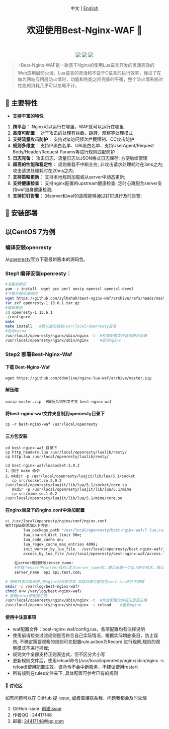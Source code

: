 <p align="center">
  <br> 中文 | <a href="README-EN.md">English</a>
  <h1 align="center">欢迎使用Best-Nginx-WAF 👋</h1>
  <br/>
  <p align="center">
  <img align="center" src="https://img.shields.io/badge/release-v1.0.0-green" />
  <img align="center" src="https://img.shields.io/badge/documentation-yes-ff69b4" />
  <img align="center" src="https://img.shields.io/badge/license-Apache%202-blue" />
  </p>
</p>


> ⭐️Best-Nginx-WAF是一款基于Nginx的使用Lua语言开发的灵活高效的Web应用层防火墙。Lua语言的灵活和不亚于C语言的执行效率，保证了在做为网站应用层防火墙时，功能和性能之间完美的平衡，整个防火墙系统对性能的消耗几乎可以忽略不计。

## 📝 主要特性

- **支持丰富的特性**

1. **跨平台**： Nginx可以运行在哪里，WAF就可以运行在哪里
2. **高度可配置**： 对于攻击的处理有拦截、跳转、观察等处理模式
3. **支持流量攻击防护**： 支持对ip访问频次拦截限制、CC攻击防护
4. **规则多维度**： 支持IP黑白名单、URI黑白名单、支持UserAgent/Request Body/Header/Request Params等进行规则匹配防护
5. **日志完备**： 攻击日志、流量日志以JSON格式日志保存; 方便后续管理
6. **超高的性能和稳定性**： 规则重载不中断业务; 非攻击请求处理耗时在3ms之内; 攻击请求处理耗时在20ms之内;
7. **支持策略更新**： 支持本地规则加载或从server中动态更新;
8. **支持健康检查**： 支持nginx配置的upstream健康检查; 定时心跳配合server支持waf自身健康检测;
9. **支持钉钉告警**： 对server和waf的故障能够通过钉钉进行及时告警;

## 🔧 安装部署

## 以CentOS 7为例

### 编译安装openresty

从[openresty](http://openresty.org/cn/download.html)官方下载最新版本的源码包。

### Step1 编译安装openresty：

```bash
#准备依赖包
yum -y install  wget gcc perl unzip openssl openssl-devel
#下载并解压源码包
wget https://github.com/zylhahah/best-nginx-waf/archive/refs/heads/master.zip
tar zxf openresty-1.13.6.1.tar.gz
#编译安装
cd openresty-1.13.6.1
./configure
make
make install   #默认会安装到/usr/local/openresty目录
#启动nginx
/usr/local/openresty/nginx/sbin/nginx -t  #检查配置文件语法是否正确
/usr/local/openresty/nginx/sbin/nginx     #启动nginx
```

### Step2 部署Best-Nginx-Waf

#### 下载 Best-Nginx-Waf

```
wget https://github.com/ddonline/nginx-lua-waf/archive/master.zip
```

#### 解压缩

```
unzip master.zip  #解压后得到文件夹 best-nginx-waf
```

#### 将best-nginx-waf文件夹复制到openresty目录下

```
cp -r best-nginx-waf /usr/local/openresty
```

#### 三方包安装

```
cd best-nginx-waf 目录下
cp http_headers.lua /usr/local/openresty/lualib/resty/
cp http.lua /usr/local/openresty/lualib/resty/

cd best-nginx-waf/luasocket-2.0.2
1、执行 make 命令
2、mkdir -p /usr/local/openresty/luajit/lib/lua/5.1/socket   
   cp src/socket.so.2.0.2 /usr/local/openresty/luajit/lib/lua/5.1/socket/core.so
   mkdir -p /usr/local/openresty/luajit/lib/lua/5.1/mime
   cp src/mime.so.1.0.2 /usr/local/openresty/luajit/lib/lua/5.1/mime/core.so
```

#### 在nginx目录下的nginx.conf中添加配置

```bash
vi /usr/local/openresty/nginx/conf/nginx.conf
在http级别添加以下内容:
        lua_package_path "/usr/local/openresty/best-nginx-waf/?.lua;/usr/local/openresty/best-nginx-waf/lua-resty-redis/lib/?.lua;/usr/local/openresty/best-nginx-waf/lua-resty-lrucache/lib/?.lua;/usr/local/openresty/best-nginx-waf/luasocket-2.0.2/src/?.lua;/usr/local/openresty/lualib/?.lua;";
        lua_shared_dict limit 50m;
        lua_code_cache on;
        lua_regex_cache_max_entries 4096;
        init_worker_by_lua_file   /usr/local/openresty/best-nginx-waf/job.lua;
        access_by_lua_file /usr/local/openresty/best-nginx-waf/access.lua;
    
    在server级别修改server_name:
    #在每个vhost中(server级别)定义server_name时，建议设置一个以上的主机名，默认第一个将做为规则中的主机区别标志，例如
    server_name  api api.test.com;
    
# 修改日志目录权限,使nginx对目录可写 具体目录位置可在conf.lua文件中修改
mkdir -p /var/log/best-nginx-waf/
chmod o+w /var/log/best-nginx-waf/
# 重载nginx使配置生效
/usr/local/openresty/nginx/sbin/nginx -t  #检查配置文件语法是否正确
/usr/local/openresty/nginx/sbin/nginx -s reload    #重载nginx
```

#### 使用中注意事项

- waf配置文件：best-nginx-waf/config.lua，各项配置均有注释说明
- 使用前请检查过滤规则是否符合自己实际情况，根据实际增删条目，防止误伤; 不确定需要观察的规则可先配置rule.action为Record 进行观察;规则的观察模式不进行拦截;
- 规则文件全部支持正则表达式，但不区分大小写
- 更新规则文件后，使用reload命令(/usr/local/openresty/nginx/sbin/nginx -s reload)使用配置生效，该命令不会中断服务，不建议使用restart
- 所有规则在rules文件夹下, 具体配置可参考已有的规则

#### 🙏 讨论区

如有问题可以在 GitHub 提 issue, 或者直接联系我，问题我都会及时处理

1. GitHub issue: [创建issue](https://github.com/zylhahah/best-nginx-waf/issues )
2. 作者QQ : 24417148
3. 邮箱: 24417148@qq.com
